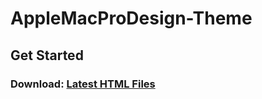 # AppleMacProDesign-Theme

## Get Started

### Download: [Latest HTML Files](https://github.com/1998code/AppleMacProDesign-Theme/releases/latest/download/achieve.zip)

